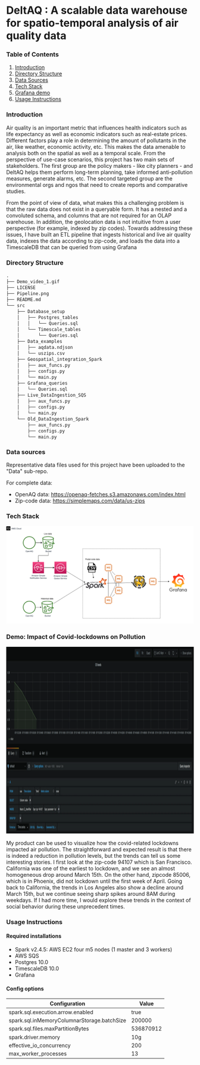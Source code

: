 # DeltAQ : A scalable data warehouse for spatio-temporal analysis of air quality data

### Table of Contents  
1. [Introduction](#introduction)
2. [Directory Structure](#directory-structure)
3. [Data Sources](#data-sources)
4. [Tech Stack](#tech-stack)
5. [Grafana demo](#grafana-demo)
6. [Usage Instructions](#usage-instructions)

### Introduction

Air quality is an important metric that influences health indicators such as life expectancy as well as economic indicators such as real-estate prices. Different factors play a role in determining the amount of pollutants in the air, like weather, economic activity, etc. This makes the data amenable to analysis both on the spatial as well as a temporal scale. From the perspective of use-case scenarios, this project has two main sets of stakeholders. The first group are the policy makers - like city planners - and DeltAQ helps them perform long-term planning, take informed anti-pollution measures, generate alarms, etc. The second targeted group are the environmental orgs and ngos that need to create reports and comparative studies. 

From the point of view of data, what makes this a challenging problem is that the raw data does not exist in a queryable form. It has a nested and a convoluted schema, and columns that are not required for an OLAP warehouse. In addition, the geolocation data is not intuitive from a user perspective (for example, indexed by zip codes). Towards addressing these issues, I have built an ETL pipeline that ingests historical and live air quality data, indexes the data according to zip-code, and loads the data into a TimescaleDB that can be queried from using Grafana 


### Directory Structure 

```
.
├── Demo_video_1.gif
├── LICENSE
├── Pipeline.png
├── README.md
└── src
    ├── Database_setup
    │   ├── Postgres_tables
    │   │   └── Queries.sql
    │   └── Timescale_tables
    │       └── Queries.sql
    ├── Data_examples
    │   ├── aqdata.ndjson
    │   └── uszips.csv
    ├── Geospatial_integration_Spark
    │   ├── aux_funcs.py
    │   ├── configs.py
    │   └── main.py
    ├── Grafana_queries
    │   └── Queries.sql
    ├── Live_DataIngestion_SQS
    │   ├── aux_funcs.py
    │   ├── configs.py
    │   └── main.py
    └── Old_DataIngestion_Spark
        ├── aux_funcs.py
        ├── configs.py
        └── main.py
```

### Data sources

Representative data files used for this project have been uploaded to the "Data" sub-repo. 

For complete data:
* OpenAQ data: https://openaq-fetches.s3.amazonaws.com/index.html
* Zip-code data: https://simplemaps.com/data/us-zips


### Tech Stack
![image](Pipeline.png)

### Demo: Impact of Covid-lockdowns on Pollution

<img src="Demo3.gif" alt="drawing" width="1000" height="500"/>

My product can be used to visualize how the covid-related lockdowns impacted air pollution. The straightforward and expected result is that there is indeed a reduction in pollution levels, but the trends can tell us some interesting stories. I first look at the zip-code 94107 which is San Francisco. California was one of the earliest to lockdown, and we see an almost homogeneous drop around March 15th. On the other hand, zipcode 85006, which is in Phoenix, did not lockdown until the first week of April. Going back to California, the trends in Los Angeles also show a decline around March 15th, but we continue seeing sharp spikes around 8AM during weekdays. If I had more time, I would explore these trends in the context of social behavior during these unprecedent times. 

### Usage Instructions 

#### Required installations

* Spark v2.4.5: AWS EC2 four m5 nodes (1 master and 3 workers) 
* AWS SQS
* Postgres 10.0
* TimescaleDB 10.0
* Grafana 


#### Config options 

| Configuration                               | Value     |
|---------------------------------------------|-----------|
| spark.sql.execution.arrow.enabled           | true      |
| spark.sql.inMemoryColumnarStorage.batchSize | 200000    |
| spark.sql.files.maxPartitionBytes           | 536870912 |
| spark.driver.memory                         | 10g       |
| effective_io_concurrency                    | 200       |
| max_worker_processes                        | 13        |

